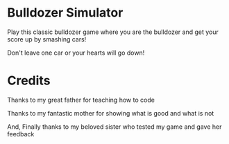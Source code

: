 # Bulldozer Simulator

Play this classic bulldozer game where you are the bulldozer and get your score up by smashing cars!

Don't leave one car or your hearts will go down!

# Credits

Thanks to my great father for teaching how to code

Thanks to my fantastic mother for showing what is good and what is not

And, Finally thanks to my beloved sister who tested my game and gave her feedback
